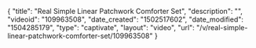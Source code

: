 {
    "title": "Real Simple Linear Patchwork Comforter Set",
    "description": "",
    "videoid": "109963508",
    "date_created": "1502517602",
    "date_modified": "1504285179",
    "type": "captivate",
    "layout": "video",
    "url": "\/v\/real-simple-linear-patchwork-comforter-set\/109963508"
}
